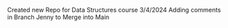 Created new Repo for Data Structures course 3/4/2024
Adding comments in Branch Jenny to Merge into Main
